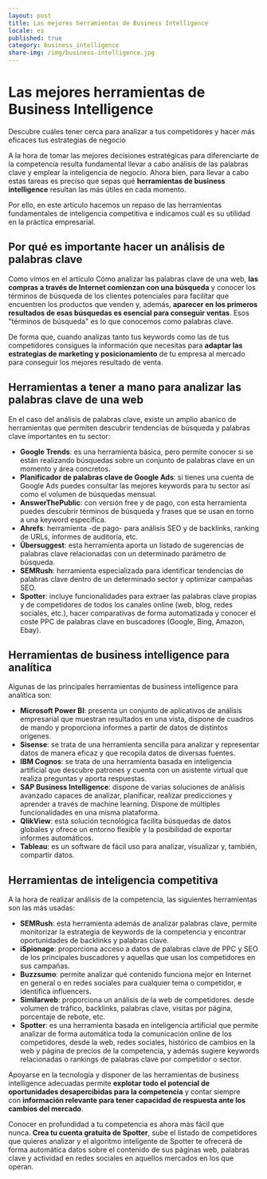 ```yaml
---
layout: post
title: Las mejores herramientas de Business Intelligence
locale: es
published: true
category: business_intelligence
share-img: /img/business-intelligence.jpg
---
```

Las mejores herramientas de Business Intelligence
========================================================================================================================================

Descubre cuáles tener cerca para analizar a tus competidores y hacer más eficaces tus estrategias de negocio

A la hora de tomar las mejores decisiones estratégicas para diferenciarte de la competencia resulta fundamental llevar a cabo análisis de las palabras clave y emplear la inteligencia de negocio. Ahora bien, para llevar a cabo estas tareas es preciso que sepas qué **herramientas de business intelligence** resultan las más útiles en cada momento.

Por ello, en este artículo hacemos un repaso de las herramientas fundamentales de inteligencia competitiva e indicamos cuál es su utilidad en la práctica empresarial.

**Por qué es importante hacer un análisis de palabras clave**
-----------------------------------------------------------------

Como vimos en el artículo Cómo analizar las palabras clave de una web, **las compras a través de Internet comienzan con una búsqueda** y conocer los términos de búsqueda de los clientes potenciales para facilitar que encuentren los productos que venden y, además, **aparecer en los primeros resultados de esas búsquedas es esencial para conseguir ventas**. Esos "términos de búsqueda" es lo que conocemos como palabras clave.

De forma que, cuando analizas tanto tus keywords como las de tus competidores consigues la información que necesitas para **adaptar las estrategias de marketing y posicionamiento** de tu empresa al mercado para conseguir los mejores resultado de venta.

**Herramientas a tener a mano para analizar las palabras clave de una web**
-------------------------------------------------------------------------------

En el caso del análisis de palabras clave, existe un amplio abanico de herramientas que permiten descubrir tendencias de búsqueda y palabras clave importantes en tu sector:

-   **Google Trends**: es una herramienta básica, pero permite conocer si se están realizando búsquedas sobre un conjunto de palabras clave en un momento y área concretos.
-   **Planificador de palabras clave de Google Ads**: si tienes una cuenta de Google Ads puedes consultar las mejores keywords para tu sector así como el volumen de búsquedas mensual.
-   **AnswerThePublic**: con versión free y de pago, con esta herramienta puedes descubrir términos de búsqueda y frases que se usan en torno a una keyword específica.
-   **Ahrefs**: herramienta -de pago- para análisis SEO y de backlinks, ranking de URLs, informes de auditoría, etc.
-   **Übersuggest**: esta herramienta aporta un listado de sugerencias de palabras clave relacionadas con un determinado parámetro de búsqueda.
-   **SEMRush**: herramienta especializada para identificar tendencias de palabras clave dentro de un determinado sector y optimizar campañas SEO.
-   **Spotter**: incluye funcionalidades para extraer las palabras clave propias y de competidores de todos los canales online (web, blog, redes sociales, etc.), hacer comparativas de forma automatizada y conocer el coste PPC de palabras clave en buscadores (Google, Bing, Amazon, Ebay).

**Herramientas de business intelligence para analítica**
------------------------------------------------------------

Algunas de las principales herramientas de business intelligence para analítica son:

-   **Microsoft Power BI**: presenta un conjunto de aplicativos de análisis empresarial que muestran resultados en una vista, dispone de cuadros de mando y proporciona informes a partir de datos de distintos orígenes.
-   **Sisense**: se trata de una herramienta sencilla para analizar y representar datos de manera eficaz y que recopila datos de diversas fuentes.
-   **IBM Cognos**: se trata de una herramienta basada en inteligencia artificial que descubre patrones y cuenta con un asistente virtual que realiza preguntas y aporta respuestas.
-   **SAP Business Intelligence**: dispone de varias soluciones de análisis avanzado capaces de analizar, planificar, realizar predicciones y aprender a través de machine learning. Dispone de múltiples funcionalidades en una misma plataforma.
-   **QlikView**: esta solución tecnológica facilita búsquedas de datos globales y ofrece un entorno flexible y la posibilidad de exportar informes automáticos.
-   **Tableau**: es un software de fácil uso para analizar, visualizar y, también, compartir datos.

**Herramientas de inteligencia competitiva**
------------------------------------------------

A la hora de realizar análisis de la competencia, las siguientes herramientas son las más usadas:

-   **SEMRush**: esta herramienta además de analizar palabras clave, permite monitorizar la estrategia de keywords de la competencia y encontrar oportunidades de backlinks y palabras clave.
-   **iSpionage**: proporciona acceso a datos de palabras clave de PPC y SEO de los principales buscadores y aquellas que usan los competidores en sus campañas.
-   **Buzzsumo**: permite analizar qué contenido funciona mejor en Internet en general o en redes sociales para cualquier tema o competidor, e identifica influencers.
-   **Similarweb**: proporciona un análisis de la web de competidores. desde volumen de tráfico, backlinks, palabras clave, visitas por página, porcentaje de rebote, etc.
-   **Spotter**: es una herramienta basada en inteligencia artificial que permite analizar de forma automática toda la comunicación online de los competidores, desde la web, redes sociales, histórico de cambios en la web y página de precios de la competencia, y además sugiere keywords relacionadas o rankings de palabras clave por competidor o sector.

Apoyarse en la tecnología y disponer de las herramientas de business intelligence adecuadas permite **explotar todo el potencial de oportunidades desapercibidas para la competencia** y contar siempre con **información relevante para tener capacidad de respuesta ante los cambios del mercado**.

Conocer en profundidad a tu competencia es ahora más fácil que nunca. **Crea tu cuenta gratuita de Spotter**, sube el listado de competidores que quieres analizar y el algoritmo inteligente de Spotter te ofrecerá de forma automática datos sobre el contenido de sus páginas web, palabras clave y actividad en redes sociales en aquellos mercados en los que operan.
